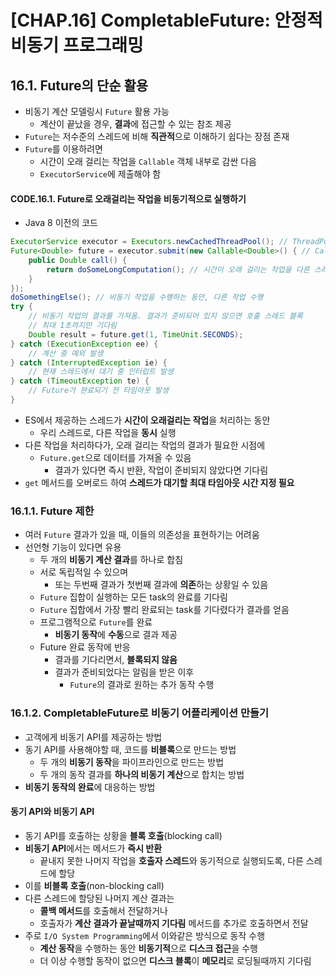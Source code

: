 # [CHAP.16] CompletableFuture: 안정적 비동기 프로그래밍

## 16.1. Future의 단순 활용
- 비동기 계산 모델링시 `Future` 활용 가능
  - 계산이 끝났을 경우, **결과**에 접근할 수 있는 참조 제공
- `Future`는 저수준의 스레드에 비해 **직관적**으로 이해하기 쉽다는 장점 존재
- `Future`를 이용하려면
  - 시간이 오래 걸리는 작업을 `Callable` 객체 내부로 감싼 다음
  - `ExecutorService`에 제출해야 함

#### CODE.16.1. Future로 오래걸리는 작업을 비동기적으로 실행하기
- Java 8 이전의 코드
```java
ExecutorService executor = Executors.newCachedThreadPool(); // ThreadPool에 task 제출시 ES 필요
Future<Double> future = executor.submit(new Callable<Double>() { // Callable을 ES로 제출
    public Double call() {
        return doSomeLongComputation(); // 시간이 오래 걸리는 작업을 다른 스레드에서 비동기적으로 수행
    }
});
doSomethingElse(); // 비동기 작업을 수행하는 동안, 다른 작업 수행
try {
    // 비동기 작업의 결과를 가져옴. 결과가 준비되어 있지 않으면 호출 스레드 블록
    // 최대 1초까지만 기다림
    Double result = future.get(1, TimeUnit.SECONDS); 
} catch (ExecutionException ee) {
    // 계산 중 예외 발생
} catch (InterruptedException ie) {
    // 현재 스레드에서 대기 중 인터럽트 발생
} catch (TimeoutException te) {
    // Future가 완료되기 전 타임아웃 발생
}
```
- ES에서 제공하는 스레드가 **시간이 오래걸리는 작업**을 처리하는 동안
  - 우리 스레드로, 다른 작업을 **동시** 실행 
- 다른 작업을 처리하다가, 오래 걸리는 작업의 결과가 필요한 시점에
  - `Future.get`으로 데이터를 가져올 수 있음
    - 결과가 있다면 즉시 반환, 작업이 준비되지 않았다면 기다림
- `get` 메서드를 오버로드 하여 **스레드가 대기할 최대 타임아웃 시간 지정 필요**

### 16.1.1. Future 제한
- 여러 `Future` 결과가 있을 때, 이들의 의존성을 표현하기는 어려움
- 선언형 기능이 있다면 유용
  - 두 개의 **비동기 계산 결과**를 하나로 합침
  - 서로 독립적일 수 있으며
    - 또는 두번째 결과가 첫번째 결과에 **의존**하는 상황일 수 있음
  - `Future` 집합이 실행하는 모든 task의 완료를 기다림
  - `Future` 집합에서 가장 빨리 완료되는 task를 기다렸다가 결과를 얻음
  - 프로그램적으로 `Future`를 완료
    - **비동기 동작**에 **수동**으로 결과 제공
  - Future 완료 동작에 반응
    - 결과를 기다리면서, **블록되지 않음**
    - 결과가 준비되었다는 알림을 받은 이후
      - `Future`의 결과로 원하는 추가 동작 수행

### 16.1.2. CompletableFuture로 비동기 어플리케이션 만들기
- 고객에게 비동기 API를 제공하는 방법
- 동기 API를 사용해야할 때, 코드를 **비블록**으로 만드는 방법
  - 두 개의 **비동기 동작**을 파이프라인으로 만드는 방법
  - 두 개의 동작 결과를 **하나의 비동기 계산**으로 합치는 방법
- **비동기 동작의 완료**에 대응하는 방법

#### 동기 API와 비동기 API
- 동기 API를 호출하는 상황을 **블록 호출**(blocking call)
- **비동기 API**에서는 메서드가 **즉시 반환**
  - 끝내지 못한 나머지 작업을 **호출자 스레드**와 동기적으로 실행되도록, 다른 스레드에 할당
- 이를 **비블록 호출**(non-blocking call)
- 다른 스레드에 할당된 나머지 계산 결과는
  - **콜백 메서드**를 호출해서 전달하거나
  - 호출자가 **계산 결과가 끝날때까지 기다림** 메서드를 추가로 호출하면서 전달
- 주로 `I/O System Programming`에서 이와같은 방식으로 동작 수행
  - **계산 동작**을 수행하는 동안 **비동기적**으로 **디스크 접근**을 수행
  - 더 이상 수행할 동작이 없으면 **디스크 블록**이 **메모리**로 로딩될때까지 기다림